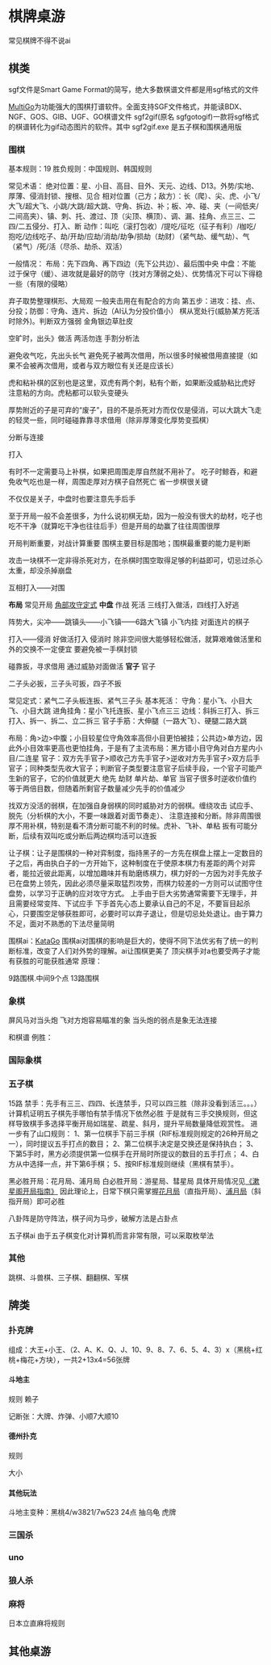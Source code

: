 # 棋牌桌游

常见棋牌不得不说ai

## 棋类

sgf文件是Smart Game Format的简写，绝大多数棋谱文件都是用sgf格式的文件

[MultiGo](https://www.ruijiang.com/multigo/multigo.zip)为功能强大的围棋打谱软件。全面支持SGF文件格式，并能读BDX、NGF、GOS、GIB、UGF、GO棋谱文件
sgf2gif(原名 sgfgotogif)一款将sgf格式的棋谱转化为gif动态图片的软件。其中 sgf2gif.exe 是五子棋和围棋通用版

### 围棋

基本规则：19
胜负规则：中国规则、韩国规则

常见术语：
绝对位置：星、小目、高目、目外、天元、边线、D13。外势/实地、厚薄、侵消封锁、搜根、见合
相对位置（己方；敌方）：长（爬）、尖、虎、小飞/大飞/超大飞、小跳/大跳/超大跳、守角、拆边、补；板、冲、碰、夹（一间低夹/二间高夹）、镇、刺、托、渡过、顶（尖顶、横顶）、调、漏、挂角、点三三、二四/二五侵分、打入、断
动作：叫吃（滚打包收）/提吃/征吃（征子有利）/枷吃/抱吃/边线吃子、劫/开劫/应劫/消劫/劫争/损劫（劫财）（紧气劫、缓气劫）、气（紧气）/死/活（尽杀、劫杀、双活）

一般情况：
布局：先下四角、再下四边（先下公共边）、最后围中央
中盘：不能过于保守（缓）、进攻就是最好的防守（找对方薄弱之处）、优势情况下可以下得稳一些（有限的侵略）

弃子取势整理棋形、大局观
一般夹击用在有配合的方向
第五步：进攻：挂、点、分投；防御：守角、连片、拆边（AI认为分投价值小）
棋从宽处行(威胁某方死活时除外)。判断双方强弱
金角银边草肚皮

空旷时，出头》做活
两活勿连
手割分析法

避免收气吃，先出头长气
避免死子被两次借用，所以很多时候被借用直接提（如果不会被再次借用，或者与双方眼位有关还是应该长）

虎和粘补棋的区别也是这里，双虎有两个刺，粘有个断，如果断没威胁粘比虎好
注意粘的方向。虎粘都可以软头变硬头

厚势附近的子是可弃的“废子”，目的不是杀死对方而仅仅是侵消，可以大跳大飞走的轻灵一些，同时碰碰靠靠寻求借用（除非厚薄变化厚势变孤棋）

分断与连接

打入

有时不一定需要马上补棋，如果把周围走厚自然就不用补了。
吃子时鲸吞，和避免收气吃也是一样，周围走厚对方棋子自然死亡
省一步棋很关键

不仅仅是关子，中盘时也要注意先手后手

至于开局一般不会差很多，为什么说初棋无劫，因为一般没有很大的劫材，吃子也吃不干净（就算吃干净也往往后手）但是开局的劫赢了往往周围很厚

开局判断重要，对战计算重要
围棋主要目标是围地；围棋最重要的能力是判断

攻击一块棋不一定非得杀死对方，在杀棋时围空取得足够的利益即可，切忌过杀心太重，却没杀掉崩盘

互相打入——对围

**布局**
常见开局
[角部攻守定式](人类\艺术\游戏\image\棋牌桌游\角部攻守.sgf)
**中盘**
作战
死活
三线打入做活，四线打入好逃

阵势大，尖冲——跳镇头——小飞镇——6路大飞镇
小飞内挂
对面连片的棋子

打入——侵消
好做活打入
侵消时
除非空间很大能够轻松做活，就算艰难做活里和外的交换不一定便宜
要避免被一手棋封锁

碰靠扳，寻求借用
通过威胁对面做活
**官子**
官子


二子头必扳，三子头可扳，四子不扳

常见定式：紧气二子头板连扳、紧气三子头
基本死活：
守角：星小飞、小目大飞、小目大跳
进角挂角：星小飞托连扳、星小飞点三三
边线：斜拆三打入、拆三打入、拆一、拆二、立二拆三
官子手筋：大伸腿（一路大飞）、硬腿二路大跳

布局：角>边>中腹；小目较星位守角效率高但小目更怕被挂；公共边>单方边，因此外小目效率更高也更怕挂角，于是有了主流布局：黑方错小目守角对白方星内小目/二连星
官子：双方先手官子>顺收己方先手官子>逆收对方先手官子>双方后手官子；同种类型先收大官子；判断官子类型要注意官子后续手段，一个官子可能产生新的官子，它的价值就更大
绝先
劫财
单片劫、单官
当官子很多时逆收价值约等于两倍目数，但随着所剩官子数量减少先手的价值减少

找双方没活的弱棋，在加强自身弱棋的同时威胁对方的弱棋。缠绕攻击
试应手、脱先（分析棋的大小，不要一味跟着对面节奏走）、
注意连接和分断。除非周围很厚不用补棋，特别是看不清分断可能不利的时候。虎补、飞补、单粘
扳有可能分断，后续有双叫吃或分断后两边棋均活可以连扳

让子棋：让子是围棋的一种对弈制度，指持黑子的一方先在棋盘上摆上一定数目的子之后，再由执白子的一方开始下，这种制度在于使原本棋力有差距的两个对弈者，能拉近彼此距离，以增加趣味并有助磨练棋力，棋力好的一方因为对手先放子已在盘势上领先，因此必须尽量采取猛烈攻势，而棋力较差的一方则可以试图守住盘势，以学习于正确的应对攻守方式。
上手由于巨大劣势通常需要下无理手，并且需要经常变阵、下试应手
下手首先心态上要承认自己的不足，不要盲目起杀心，只要围空足够获胜即可，必要时可以弃子退让，但是切忌处处退让。由于算力不足，面对不熟悉的下法尽量简明

围棋ai：[KataGo](https://katagotraining.org/)
围棋ai对围棋的影响是巨大的，使得不同下法优劣有了统一的判断标准，改变了人们对外势的理解。ai让围棋更美了
顶尖棋手对a也要受两子才能有获胜的可能获胜通常
原理：

9路围棋.中间9个点
13路围棋

### 象棋

屏风马对当头炮
飞对方炮容易瞄准的象
当头炮的弱点是象无法连接

和棋谱
例胜：

### 国际象棋

### 五子棋

15路
禁手：先手有三三、四四、长连禁手，只可以四三胜（除非没看到活三。。。）
计算机证明五子棋先手哪怕有禁手情况下依然必胜
于是就有三手交换规则，但这样导致棋手多选择平衡开局如瑞星、疏星、斜月，提升平局数量降低观赏性。
进一步有了山口规则：
1、第一位棋手下前三手棋（RIF标准规则规定的26种开局之一），同时提议五手打点的数目；
2、第二位棋手决定是交换还是保持执白；
3、下第5手时，黑方必须提供第一位棋手在开局时所提议的数目的五手打点；
4、白方从中选择一点，并下第6手棋；
5、按RIF标准规则继续（黑棋有禁手）。

黑必胜开局：花月局、浦月局
白必胜开局：游星局、彗星局
具体开局情况见[《漱星阁开局指南》](image/棋牌桌游/漱星阁开局指南.pdf)
因此理论上，日常下棋只需掌握[花月局](image/棋牌桌游/花月局.sgf)（直指开局）、[浦月局](image\棋牌桌游\浦月局.sgf)（斜指开局）即可必胜

八卦阵是防守阵法，棋子间为马步，破解方法是占卦点

五子棋ai
由于五子棋变化对计算机而言非常有限，可以采取枚举法

### 其他

跳棋、斗兽棋、三子棋、翻翻棋、军棋

## 牌类

### 扑克牌

组成：大王+小王、（2、A、K、Q、J、10、9、8、7、6、5、4、3）x（黑桃+红桃+梅花+方块），一共2+13x4=56张牌

#### 斗地主

规则
赖子

记断张：大牌、炸弹、小顺7大顺10

#### 德州扑克

规则

大小

#### 其他玩法

斗地主变种：黑桃4/w3821/7w523
24点
抽乌龟
虎牌

### 三国杀

### uno

### 狼人杀

### 麻将

日本立直麻将规则

## 其他桌游
